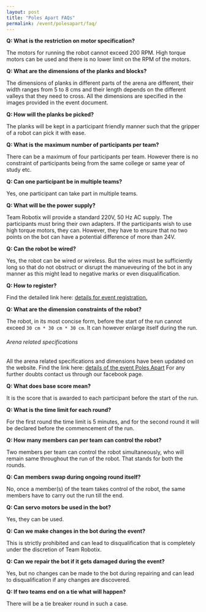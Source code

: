 ```yaml
---
layout: post
title: "Poles Apart FAQs"
permalink: /event/polesapart/faq/
---
```

**Q: What is the restriction on motor specification?**

The motors for running the robot cannot exceed 200 RPM. High torque motors can be used and there is no lower limit on the RPM of the motors.


**Q: What are the dimensions of the planks and blocks?**

The dimensions of planks in different parts of the arena are different, their width ranges from 5 to 8 cms and their length depends on the different valleys that they need to cross. All the dimensions are specified in the images provided in the event document.


**Q: How will the planks be picked?**

The planks will be kept in a participant friendly manner such that the gripper of a robot can pick it with ease.


**Q: What is the maximum number of participants per team?**

There can be a maximum of four participants per team. However there is no constraint of participants being from the same college or same year of study etc.


**Q: Can one participant be in multiple teams?**

Yes, one participant can take part in multiple teams.


**Q: What will be the power supply?**

Team Robotix will provide a standard 220V, 50 Hz AC supply. The participants must bring their own adapters. If the participants wish to use high torque motors, they can. However, they have to ensure that no two points on the bot can have a potential difference of more than 24V.


**Q: Can the robot be wired?**

Yes, the robot can be wired or wireless. But the wires must be sufficiently long so that do not obstruct or disrupt the manueveuring of the bot in any manner as this might lead to negative marks or even disqualification.


**Q: How to register?**

Find the detailed link here:
[details for event registration.](/blog/registration-for-robotix-2018)

**Q: What are the dimension constraints of the robot?**

The robot, in its most concise form, before the start of the run cannot exceed `30 cm * 30 cm * 30 cm`. It can however enlarge itself during the run.

###### Arena related specifications

All the arena related specifications and dimensions have been updated on the website.
Find the  link here: [details of the event Poles Apart](/event/poles-apart/)
For any further doubts contact us through our facebook page.

**Q: What does base score mean?**

It is the score that is awarded to each participant before the start of the run.


**Q: What is the time limit for each round?**

For the first round the time limit is 5 minutes, and for the second round it will be declared before the commencement of the run.


**Q: How many members can per team can control the robot?**

Two members per team can control the robot simultaneously, who will remain same throughout the run  of the robot. That stands for both the rounds.


**Q: Can members swap during ongoing round itself?**

No, once a member(s) of the team takes control of the robot, the same members have to carry out the run till the end.


**Q: Can servo motors be used in the bot?**

Yes, they can be used.


**Q: Can we make changes in the bot during the event?**

This is strictly prohibited and can lead to disqualification that is completely under the discretion of Team Robotix.


**Q: Can we repair the bot if it gets damaged during the event?**

Yes, but no changes can be made to the bot during repairing and can lead to disqualification if any changes are discovered.


**Q: If two teams end on a tie what will happen?**

There will be a tie breaker round in such a case.
